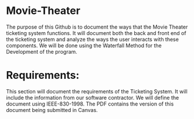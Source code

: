 # Movie-Theater
The purpose of this Github is to document the ways that the Movie Theater ticketing system functions.  It will document both the back and front end of the ticketing system and analyze the ways the user interacts with these components.   We will be done using the Waterfall Method for the Development of the program.   


 

# Requirements:    

This section will document the requirements of the Ticketing System.  It will include the information from our software contractor.  We will define the document using IEEE-830-1998.  The PDF contains the version of this document being submitted in Canvas.   
  
                   
                       

